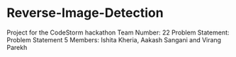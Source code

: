 # Reverse-Image-Detection
Project for the CodeStorm hackathon
Team Number: 22
Problem Statement: Problem Statement 5
Members: Ishita Kheria, Aakash Sangani and Virang Parekh
